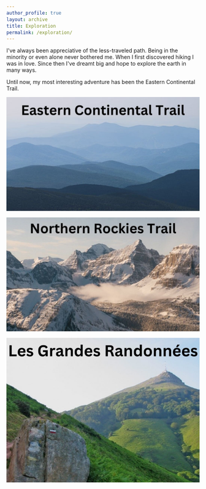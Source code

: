 ```yaml
---
author_profile: true
layout: archive
title: Exploration
permalink: /exploration/
---
```


I've always been appreciative of the less-traveled path. Being in the minority or even alone never bothered me. When I first discovered hiking I was in love. Since then I've dreamt big and hope to explore the earth in many ways.

Until now, my most interesting adventure has been the Eastern Continental Trail.

<a href="eastern-continental-trail/"><img src="/assets/images/exploration/ect-photo.jpg" /></a>

<a href="northern-rockies-trail/"><img src="/assets/images/exploration/nrt-photo.jpg" /></a>

<a href="grandes-randonnees/"><img src="/assets/images/exploration/gr-photo.jpg" /></a>